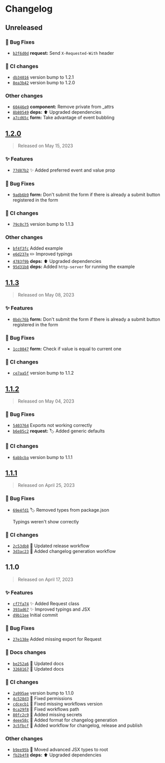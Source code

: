 # Changelog

<a name="unreleased"></a>
## Unreleased

### 🐛 Bug Fixes
- [`b2f6d0d`](https://github.com/maicol07/mithril-utilities/commit/b2f6d0d4c33c39ebe84e39cd5039d92c53b6b490) **request:** Send `X-Requested-With` header

### 👷 CI changes
- [`db34016`](https://github.com/maicol07/mithril-utilities/commit/db34016bea05a3e5c3055bc37d51576354b4bad3) version bump to 1.2.1
- [`8ea3b42`](https://github.com/maicol07/mithril-utilities/commit/8ea3b42ccaa7e038cf6aeab2a6106db940e42856) version bump to 1.2.0

### Other changes
- [`60446e9`](https://github.com/maicol07/mithril-utilities/commit/60446e9e0777fbe7997a76b9aaeffb079a8409f9) **component:** Remove private from _attrs
- [`8b80549`](https://github.com/maicol07/mithril-utilities/commit/8b8054939422d0f65b814ca82309ab8f4f494ad2) **deps:** ⬆️ Upgraded dependencies
- [`a7cd65c`](https://github.com/maicol07/mithril-utilities/commit/a7cd65c1983058516c6ac6d00dd60ed9c159655a) **form:** Take advantage of event bubbling


<a name="1.2.0"></a>
## [1.2.0](https://github.com/maicol07/mithril-utilities/compare/1.1.3...1.2.0)

> Released on May 15, 2023

### ✨ Features
- [`77d87b2`](https://github.com/maicol07/mithril-utilities/commit/77d87b28e9411390c4e3d783043f02808d9065eb) ✨ Added preferred event and value prop

### 🐛 Bug Fixes
- [`9adb6b9`](https://github.com/maicol07/mithril-utilities/commit/9adb6b9dfc88d41fcfecfb42aaee38f6a849a57b) **form:** Don't submit the form if there is already a submit button registered in the form

### 👷 CI changes
- [`79c0c75`](https://github.com/maicol07/mithril-utilities/commit/79c0c7549c9711e793aaa8586df991c673fd8c0c) version bump to 1.1.3

### Other changes
- [`bf4f3fc`](https://github.com/maicol07/mithril-utilities/commit/bf4f3fcd68fa448796b26121ccfd6ef19c519d91) Added example
- [`e6d237e`](https://github.com/maicol07/mithril-utilities/commit/e6d237eb51bf763d1c0d34af211bb14a782cac04) ✏️ Improved typings
- [`4783f9b`](https://github.com/maicol07/mithril-utilities/commit/4783f9b65e897b020e4300495ea31243cb1e670d) **deps:** ⬆️ Upgraded dependencies
- [`95d31b8`](https://github.com/maicol07/mithril-utilities/commit/95d31b86b19415196324b42160abdc8c491c584e) **deps:** Added `http-server` for running the example


<a name="1.1.3"></a>
## [1.1.3](https://github.com/maicol07/mithril-utilities/compare/1.1.2...1.1.3)

> Released on May 08, 2023

### ✨ Features
- [`0bdc76b`](https://github.com/maicol07/mithril-utilities/commit/0bdc76bdd3e0ed22ec80da87cd648ccd0f2ef811) **form:** Don't submit the form if there is already a submit button registered in the form

### 🐛 Bug Fixes
- [`1cc0047`](https://github.com/maicol07/mithril-utilities/commit/1cc0047b0e7ee467bce3c8d30252540320a20ddb) **form:** Check if value is equal to current one

### 👷 CI changes
- [`ce7aa5f`](https://github.com/maicol07/mithril-utilities/commit/ce7aa5fb48c3600d17dd3888eb8229129660d829) version bump to 1.1.2


<a name="1.1.2"></a>
## [1.1.2](https://github.com/maicol07/mithril-utilities/compare/1.1.1...1.1.2)

> Released on May 04, 2023

### 🐛 Bug Fixes
- [`5403764`](https://github.com/maicol07/mithril-utilities/commit/5403764ea349c65a58207aac61587ba0a9b4fc0e) Exports not working correctly
- [`b6e85c2`](https://github.com/maicol07/mithril-utilities/commit/b6e85c262c9b0945527dff44a40b90f2ad7d88b7) **request:** 🏷️ Added generic defaults

### 👷 CI changes
- [`6abbcba`](https://github.com/maicol07/mithril-utilities/commit/6abbcbad4d4eca9048d3f79ed610c3a87bff5716) version bump to 1.1.1


<a name="1.1.1"></a>
## [1.1.1](https://github.com/maicol07/mithril-utilities/compare/1.1.0...1.1.1)

> Released on April 25, 2023

### 🐛 Bug Fixes
- [`69e4fd1`](https://github.com/maicol07/mithril-utilities/commit/69e4fd1bc3d01e144860b6a6e56981df18e46bde) 🏷️ Removed types from package.json

    Typings weren't show correctly

### 👷 CI changes
- [`2c53db8`](https://github.com/maicol07/mithril-utilities/commit/2c53db8c9d557562bb485c04b044187e630d2a3a) 📝 Updated release workflow
- [`3d3ac23`](https://github.com/maicol07/mithril-utilities/commit/3d3ac23884db056dd9b419669cc609dec5c4337a) 👷 Added changelog generation workflow


<a name="1.1.0"></a>
## 1.1.0

> Released on April 17, 2023

### ✨ Features
- [`cf7fa74`](https://github.com/maicol07/mithril-utilities/commit/cf7fa745f6fbed487c310b33350edaae83ffcef3) ✨ Added Request class
- [`393ad67`](https://github.com/maicol07/mithril-utilities/commit/393ad671b7d40a06b3ecd53c76db8525c6afe360) ✨ Improved typings and JSX
- [`d9b11ee`](https://github.com/maicol07/mithril-utilities/commit/d9b11ee227d460f98014a39d44b2bf472ea10130) Initial commit

### 🐛 Bug Fixes
- [`27e138e`](https://github.com/maicol07/mithril-utilities/commit/27e138ef6507fbb279cc0eae2f7c09cc69d51ac1) Added missing export for Request

### 📝 Docs changes
- [`be252a6`](https://github.com/maicol07/mithril-utilities/commit/be252a613f835212d86ffcb3bbe4ba8063a7ef5f) 📝 Updated docs
- [`3268167`](https://github.com/maicol07/mithril-utilities/commit/32681671342595aea1db79d0dc9380dcc568a06a) 📝 Updated docs

### 👷 CI changes
- [`2a995ae`](https://github.com/maicol07/mithril-utilities/commit/2a995ae390257ce283089bfffe875f19213c7857) version bump to 1.1.0
- [`4c528d3`](https://github.com/maicol07/mithril-utilities/commit/4c528d3ef48e56c489d7b5492f1ca54a81326e7d) 💚 Fixed permissions
- [`cdcecb1`](https://github.com/maicol07/mithril-utilities/commit/cdcecb1ac19d7da9573f10f22a700ef893ae74c3) 💚 Fixed missing workflows version
- [`0ca29f8`](https://github.com/maicol07/mithril-utilities/commit/0ca29f8b09777e6b91bbb1218a38faf13511bb52) 💚 Fixed workflows path
- [`80fc2c9`](https://github.com/maicol07/mithril-utilities/commit/80fc2c9d9143fd981add23e35739bbf43c464569) 💚 Added missing secrets
- [`4eee58c`](https://github.com/maicol07/mithril-utilities/commit/4eee58c658042cefcc36c78e929dba36e3b6de95) 👷 Added format for changelog generation
- [`3c5fbcf`](https://github.com/maicol07/mithril-utilities/commit/3c5fbcfdeb52b86428556558053057fc767ccb9c) 👷 Added workflow for changelog, release and publish

### Other changes
- [`b9ee95b`](https://github.com/maicol07/mithril-utilities/commit/b9ee95b9f4f936a1bb27c6afe25d99a6c2218a67) 🚚 Moved advanced JSX types to root
- [`fb2b4f8`](https://github.com/maicol07/mithril-utilities/commit/fb2b4f8f474b8b39920f6d863fce2b45e3a6e6f5) **deps:** ⬆️ Upgraded dependencies
